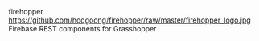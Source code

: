 firehopper
https://github.com/hodgoong/firehopper/raw/master/firehopper_logo.jpg
Firebase REST components for Grasshopper
